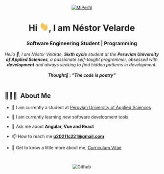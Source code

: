 <p align="center">
    <a href="https://ibb.co/S624zBb" target="_blank">
        <img src="https://i.ibb.co/yNDcrqt/MiPerfil.png" alt="MiPerfil" border="0">
    </a>
</p>

<h1 align="center">Hi <img src="https://raw.githubusercontent.com/ABSphreak/ABSphreak/master/gifs/Hi.gif" width="30px">, 
I am Néstor Velarde </h1>
<h3 align="center">Software Engineering Student | Programming </h3>


<p align="center">
  <em>
    Hello 🙋, I am Néstor Velarde, <b>Sixth cycle</b> student at the <b>Peruvian University of Applied Sciences</b>, 
    a passionate self-taught programmer, obsessed
    with <b>development</b> and always seeking to find hidden patterns in development.
    <br> <br>
    <b><i align="center">Thought👀 :     
     "The code is poetry"</i></b> </b>  </b>
  </em>
<br><br>

## 👨🏻‍💻 &nbsp;About Me

- 📝 I am currently a student at <a href="https://www.upc.edu.pe/" target="_blank">Peruvian University of Applied Sciences</a>

- 🌱 I am currently learning new software development tools

- 💬 Ask me about **Angular, Vue and React**

- 📫 How to reach me **u20211c221@gmail.com**

- 📄 Get to know a little more about me, <a href="https://github.com/VelardeSoft/VelardeSoft/raw/main/img/Software.pdf" target="_blank">Curriculum Vitae</a>

<br/>

<p align="center">
    <img alt="Github" src="https://raw.githubusercontent.com/onimur/.github/master/.resources/git-header.svg"
</p>